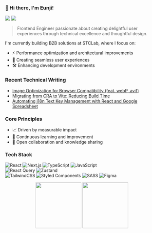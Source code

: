 ### 👋 Hi there, I'm Eunji!
<img src="https://img.shields.io/badge/angielxx94@gmail.com-EA4335?style=flat-square"/> <a href="https://eun-jee.com/"> <img src="https://img.shields.io/badge/Tech Blog-20C997?style=flat-square"/>
</a>

> Frontend Engineer passionate about creating delightful user experiences through technical excellence and thoughtful design.

I'm currently building B2B solutions at STCLab, where I focus on:
- ⚡ Performance optimization and architectural improvements
- 🎨 Creating seamless user experiences
- 🛠️ Enhancing development environments

### Recent Technical Writing
- [Image Optimization for Browser Compatibility (feat. webP, avif)](https://eun-jee.vercel.app/post/front-end/modern-image-format/)
- [Migrating from CRA to Vite: Reducing Build Time](https://eun-jee.vercel.app/post/front-end/CRA_to_Vite/)
- [Automating i18n Text Key Management with React and Google Spreadsheet](https://eun-jee.vercel.app/post/front-end/internationalizaion-automate-script/)

### Core Principles
- 📈 Driven by measurable impact
- 🔄 Continuous learning and improvement
- 🤝 Open collaboration and knowledge sharing

### Tech Stack
![React](https://img.shields.io/badge/react-61DAFB.svg?style=for-the-badge&logo=react&logoColor=black)
![Next.js](https://img.shields.io/badge/next.js-000000.svg?style=for-the-badge&logo=next.js&logoColor=%white)
![TypeScript](https://img.shields.io/badge/typescript-3178C6.svg?style=for-the-badge&logo=typescript&logoColor=black)
![JavaScript](https://img.shields.io/badge/javascript-F7DF1E.svg?style=for-the-badge&logo=javascript&logoColor=black)
<br/>
![React Query](https://img.shields.io/badge/-React%20Query-FF4154?style=for-the-badge&logo=react%20query&logoColor=white)
![Zustand](https://img.shields.io/badge/-zustand-FF4154?style=for-the-badge&logo=zustand&logoColor=white)
<br/>
![TailwindCSS](https://img.shields.io/badge/tailwindcss-%2338B2AC.svg?style=for-the-badge&logo=tailwind-css&logoColor=white)
![Styled Components](https://img.shields.io/badge/styled--components-DB7093?style=for-the-badge&logo=styled-components&logoColor=white)
![SASS](https://img.shields.io/badge/SASS-hotpink.svg?style=for-the-badge&logo=SASS&logoColor=white)
![Figma](https://img.shields.io/badge/Figma-F24E1E?style=for-the-badge&logo=figma&logoColor=white)

<div align="center">
 <img style="height: 150px;" src="https://github-readme-stats.vercel.app/api?username=angielxx&show_icons=true&theme=radical">
 <img style="height: 150px;" src="https://github-readme-stats.vercel.app/api/top-langs/?username=angielxx&layout=compact&theme=radical">
</div>
